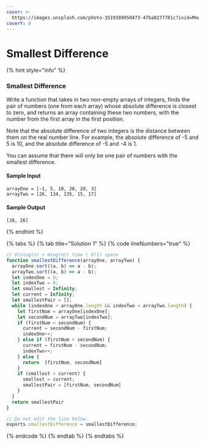 ```yaml
---
cover: >-
  https://images.unsplash.com/photo-1519389950473-47ba0277781c?ixid=MnwxMjA3fDB8MHxwaG90by1wYWdlfHx8fGVufDB8fHx8&ixlib=rb-1.2.1&auto=format&fit=crop&w=2970&q=80
coverY: 0
---
```


# Smallest Difference

{% hint style="info" %}
### Smallest Difference

Write a function that takes in two non-empty arrays of integers, finds the pair of numbers (one from each array) whose absolute difference is closest to zero, and returns an array containing these two numbers, with the number from the first array in the first position.

Note that the absolute difference of two integers is the distance between them on the real number line. For example, the absolute difference of -5 and 5 is 10, and the absolute difference of -5 and -4 is 1.

You can assume that there will only be one pair of numbers with the smallest difference.

#### Sample Input

```
arrayOne = [-1, 5, 10, 20, 28, 3]
arrayTwo = [26, 134, 135, 15, 17]
```

#### Sample Output

```
[28, 26]
```
{% endhint %}

{% tabs %}
{% tab title="Solution 1" %}
{% code lineNumbers="true" %}
```javascript
// O(nlog(n) + mlog(m)) time | O(1) space
function smallestDifference(arrayOne, arrayTwo) {
  arrayOne.sort((a, b) => a - b);
  arrayTwo.sort((a, b) => a - b);
  let indexOne = 0;
  let indexTwo = 0;
  let smallest = Infinity;
  let current = Infinity;
  let smallestPair = [];
  while (indexOne < arrayOne.length && indexTwo < arrayTwo.length) {
    let firstNum = arrayOne[indexOne];
    let secondNum = arrayTwo[indexTwo];
    if (firstNum < secondNum) {
      current = secondNum - firstNum;
      indexOne++;
    } else if (firstNum > secondNum) {
      current = firstNum - secondNum;
      indexTwo++;
    } else {
      return  [firstNum, secondNum]
    }
    if (smallest > current) {
      smallest = current;
      smallestPair = [firstNum, secondNum]
    }
  }
  return smallestPair
}

// Do not edit the line below.
exports.smallestDifference = smallestDifference;

```
{% endcode %}
{% endtab %}
{% endtabs %}

